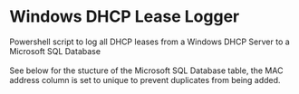 # Windows DHCP Lease Logger
Powershell script to log all DHCP leases from a Windows DHCP Server to a Microsoft SQL Database<br><br>
See below for the stucture of the Microsoft SQL Database table, the MAC address column is set to unique to prevent duplicates from being added.<br><br>
